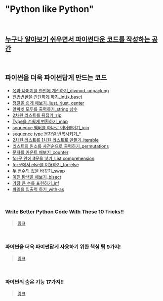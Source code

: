 # "Python like Python"

<br>

## [누구나 알아보기 쉬우면서 파이썬다운 코드를 작성하는 공간](./pythonic)

<br>

## 파이썬을 더욱 파이썬답게 만드는 코드

* [몫과 나머지를 한번에 계산하기_divmod, unpacking](./arrange/divmod,unpacking.md)
* [진법변환을 간단하게 하기_int(x,base)](./arrange/int(x,base).md)
* [정렬을 쉽게 해보기_ljust, rjust, center](./arrange/ljust,rjust,center.md)
* [알파벳 모두를 출력하기_string 상수](./arrange/string_module.md)
* [2차원 리스트를 뒤집기_zip](./arrange/zip.md)
* [Type을 손쉽게 변환하기_map](./arrange/map.md)
* [sequence 멤버를 하나로 이어붙이기_join](./arrange/join.md)
* [sequence type 문자열 반복시키기_*](./arrange/mul.md)
* [2차원 리스트를 1차원 리스트로 만들기_iterable](./arrange/iterable.md)
* [리스트의 원소를 사전순으로 출력하기_permutations](./arrange/permutations.md)
* [문자를 카운트 해보기_counter](./arrange/counter.md)
* [for문 안에 if문을 넣기_List comprehension](./arrange/for_in_if.md)
* [for문에서 else를 이용하기_for-else](./arrange/for-else.md)
* [두 변수의 값을 바꾸기_swap](./arrange/swap.md)
* [이진 탐색을 해보기_bisect](./arrange/bisect.md)
* [가장 큰 수를 표현하기_inf](./arrange/inf.md)
* [파일을 입출력 하기_with-as](./arrange/with-as.md)
<br>

### Write Better Python Code With These 10 Tricks!!
> [링크](https://towardsdatascience.com/write-better-python-code-with-these-10-tricks-30b7018e247a)
<br>

### 파이썬을 더욱 파이썬답게 사용하기 위한 핵심 팁 9가지!
> [링크](https://lazymatlab.tistory.com/m/92?fbclid=IwAR2ozhNqba7lBPyjeodrPggG223tjixSnqUUlW96mr-8oyUINwwrcM4Fw_E)
<br>

### 파이썬의 숨은 기능 17가지!!
> [링크](https://medium.com/@chrisjune_13837/%ED%8C%8C%EC%9D%B4%EC%8D%AC-%EC%88%A8%EC%9D%80-%EA%B8%B0%EB%8A%A5-17%EA%B0%80%EC%A7%80-f85a36a73899)
<br>

